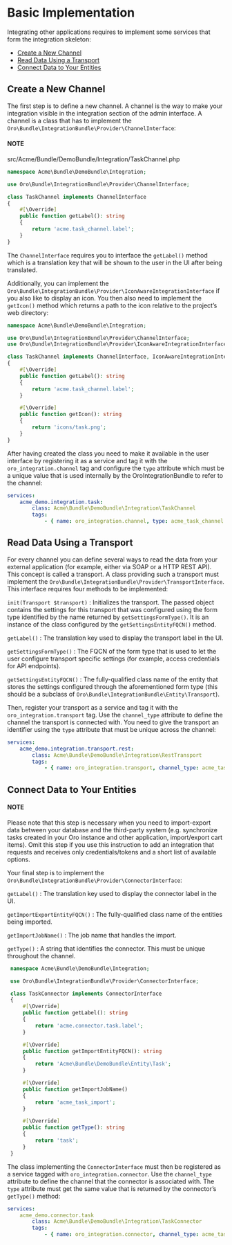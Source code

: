 <a id="dev-integrations-integrations-config"></a>

# Basic Implementation

Integrating other applications requires to implement some services that form the integration
skeleton:

* [Create a New Channel](#cookbook-integration-channel)
* [Read Data Using a Transport](#cookbook-integration-transport)
* [Connect Data to Your Entities](#cookbook-integration-connector)

<a id="cookbook-integration-channel"></a>

## Create a New Channel

The first step is to define a new channel. A channel is the way to make your integration visible in
the integration section of the admin interface. A channel is a class that has to implement the
`Oro\Bundle\IntegrationBundle\Provider\ChannelInterface`:

#### NOTE
src/Acme/Bundle/DemoBundle/Integration/TaskChannel.php
```php
namespace Acme\Bundle\DemoBundle\Integration;

use Oro\Bundle\IntegrationBundle\Provider\ChannelInterface;

class TaskChannel implements ChannelInterface
{
    #[\Override]
    public function getLabel(): string
    {
        return 'acme.task_channel.label';
    }
}
```

The `ChannelInterface` requires you to interface the `getLabel()` method which is a translation key
that will be shown to the user in the UI after being translated.

Additionally, you can implement the `Oro\Bundle\IntegrationBundle\Provider\IconAwareIntegrationInterface`
if you also like to display an icon. You then also need to implement the `getIcon()` method which
returns a path to the icon relative to the project’s web directory:

```php
namespace Acme\Bundle\DemoBundle\Integration;

use Oro\Bundle\IntegrationBundle\Provider\ChannelInterface;
use Oro\Bundle\IntegrationBundle\Provider\IconAwareIntegrationInterface;

class TaskChannel implements ChannelInterface, IconAwareIntegrationInterface
{
    #[\Override]
    public function getLabel(): string
    {
        return 'acme.task_channel.label';
    }

    #[\Override]
    public function getIcon(): string
    {
        return 'icons/task.png';
    }
}
```

After having created the class you need to make it available in the user interface by registering
it as a service and tag it with the `oro_integration.channel` tag and configure the `type`
attribute which must be a unique value that is used internally by the OroIntegrationBundle to refer
to the channel:

```yaml
services:
    acme_demo.integration.task:
        class: Acme\Bundle\DemoBundle\Integration\TaskChannel
        tags:
            - { name: oro_integration.channel, type: acme_task_channel }
```

<a id="cookbook-integration-transport"></a>

## Read Data Using a Transport

For every channel you can define several ways to read the data from your external application (for
example, either via SOAP or a HTTP REST API). This concept is called a transport. A class providing
such a transport must implement the `Oro\Bundle\IntegrationBundle\Provider\TransportInterface`.
This interface requires four methods to be implemented:

`init(Transport $transport)`
: Initializes the transport. The passed object contains the settings for this transport that was
  configured using the form type identified by the name returned by `getSettingsFormType()`. It
  is an instance of the class configured by the `getSettingsEntityFQCN()` method.

`getLabel()`
: The translation key used to display the transport label in the UI.

`getSettingsFormType()`
: The FQCN of the form type that is used to let the user configure transport specific settings
  (for example, access credentials for API endpoints).

`getSettingsEntityFQCN()`
: The fully-qualified class name of the entity that stores the settings configured through the
  aforementioned form type (this should be a subclass of `Oro\Bundle\IntegrationBundle\Entity\Transport`).

Then, register your transport as a service and tag it with the `oro_integration.transport` tag.
Use the `channel_type` attribute to define the channel the transport is connected with. You need
to give the transport an identifier using the `type` attribute that must be unique across the
channel:

```yaml
services:
    acme_demo.integration.transport.rest:
        class: Acme\Bundle\DemoBundle\Integration\RestTransport
        tags:
            - { name: oro_integration.transport, channel_type: acme_task_channel, type: rest }
```

<a id="cookbook-integration-connector"></a>

## Connect Data to Your Entities

#### NOTE
Please note that this step is necessary when you need to import-export data between your database and the third-party system (e.g. synchronize tasks created in your Oro instance and other application, import/export cart items). Omit this step if you use this instruction to add an integration that requests and receives only credentials/tokens and a short list of available options.

Your final step is to implement the `Oro\Bundle\IntegrationBundle\Provider\ConnectorInterface`:

`getLabel()`
: The translation key used to display the connector label in the UI.

`getImportExportEntityFQCN()`
: The fully-qualified class name of the entities being imported.

`getImportJobName()`
: The job name that handles the import.

`getType()`
: A string that identifies the connector. This must be unique throughout the channel.

```php
 namespace Acme\Bundle\DemoBundle\Integration;

 use Oro\Bundle\IntegrationBundle\Provider\ConnectorInterface;

 class TaskConnector implements ConnectorInterface
 {
     #[\Override]
     public function getLabel(): string
     {
         return 'acme.connector.task.label';
     }

     #[\Override]
     public function getImportEntityFQCN(): string
     {
         return 'Acme\Bundle\DemoBundle\Entity\Task';
     }

     #[\Override]
     public function getImportJobName()
     {
         return 'acme_task_import';
     }

     #[\Override]
     public function getType(): string
     {
         return 'task';
     }
 }
```

The class implementing the `ConnectorInterface` must then be registered as a service tagged with
`oro_integration.connector`. Use the `channel_type` attribute to define the channel that the
connector is associated with. The `type` attribute must get the same value that is returned by
the connector’s `getType()` method:

```yaml
services:
    acme_demo.connector.task
        class: Acme\Bundle\DemoBundle\Integration\TaskConnector
        tags:
            - { name: oro_integration.connector, channel_type: acme_task_channel, type: task }
```

<!-- Frontend -->

